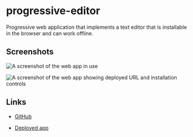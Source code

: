 # progressive-editor

Progressive web application that implements a text editor that is installable in the browser and can work offline.

## Screenshots

![A screenshot of the web app in use](./Screenshot%202023-10-13%20at%206.02.30 PM.png)

![A screenshot of the web app showing deployed URL and installation controls](./Screenshot%202023-10-13%20at%206.02.38 PM.png)

## Links

* [GitHub](https://github.com/queendoescode/progressive-editor)

* [Deployed app](https://progressive-editor-995fb73f89c3.herokuapp.com/)

